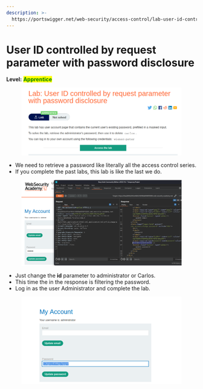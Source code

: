 ```yaml
---
description: >-
  https://portswigger.net/web-security/access-control/lab-user-id-controlled-by-request-parameter-with-password-disclosure
---
```


# User ID controlled by request parameter with password disclosure

**Level:** <mark style="color:green;">**Apprentice**</mark>

<figure><img src="../../../../../.gitbook/assets/User_ID_controlled_by_request_parameter_with_password_disclosure1.png" alt=""><figcaption></figcaption></figure>

* We need to retrieve a password like literally all the access control series.
* If you complete the past labs, this lab is like the last we do.

<figure><img src="../../../../../.gitbook/assets/User_ID_controlled_by_request_parameter_with_password_disclosure2.png" alt=""><figcaption></figcaption></figure>

* Just change the **id** parameter to administrator or Carlos.
* This time the in the response is filtering the password.
* Log in as the user Administrator and complete the lab.

<figure><img src="../../../../../.gitbook/assets/User_ID_controlled_by_request_parameter_with_password_disclosure3.png" alt=""><figcaption></figcaption></figure>
